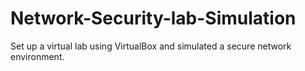 # Network-Security-lab-Simulation
 Set up a virtual lab using VirtualBox and simulated a secure network environment. 
